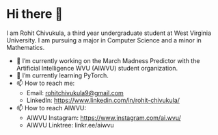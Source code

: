 # Hi there 👋

I am Rohit Chivukula, a third year undergraduate student at West Virginia University. I am pursuing a major in Computer Science and a minor in Mathematics. 

- 🔭 I’m currently working on the March Madness Predictor with the Artificial Intelligence WVU (AIWVU) student organization. 
- 🌱 I’m currently learning PyTorch.  
- 📫 How to reach me: 
  - Email: rohitchivukula9@gmail.com
  - LinkedIn: https://www.linkedin.com/in/rohit-chivukula/
- 📫 How to reach AIWVU: 
  - AIWVU Instagram: https://www.instagram.com/ai.wvu/ 
  - AIWVU Linktree: linkr.ee/aiwvu

<!--
**rochiv/rochiv** is a ✨ _special_ ✨ repository because its `README.md` (this file) appears on your GitHub profile.

Here are some ideas to get you started:

- 🔭 I’m currently working on ...
- 🌱 I’m currently learning ...
- 👯 I’m looking to collaborate on ...
- 🤔 I’m looking for help with ...
- 💬 Ask me about ...
- 📫 How to reach me: ...
- 😄 Pronouns: ...
- ⚡ Fun fact: ...
-->
